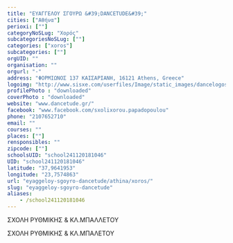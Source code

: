 ```yaml
---
title: "ΕΥΑΓΓΕΛΟΥ ΣΓΟΥΡΩ &#39;DANCETUDE&#39;"
cities: ["Αθήνα"]
perioxi: [""]
categoryNoSLug: "Χορός"
subcategoriesNoSLug: [""]
categories: ["xoros"]
subcategories: [""]
orgUID: ""
organisation: ""
orgurl: "-"
address: "ΦΟΡΜΙΩΝΟΣ 137 ΚΑΙΣΑΡΙΑΝΗ, 16121 Athens, Greece"
logoimg: "http://www.sisxe.com/userfiles/Image/static_images/dancelogos/tania_rosopoulou.jpg"
profilePhoto : "downloaded"
coverPhoto : "downloaded"
website: "www.dancetude.gr/"
facebook: "www.facebook.com/sxolixorou.papadopoulou"
phone: "2107652710"
email: ""
courses: ""
places: [""]
rensponsibles: ""
zipcode: [""]
schoolsUID: "school241120181046"
UID: "school241120181046"
latitude: "37,9641953"
longitude: "23,7574863"
url: "eyaggeloy-sgoyro-dancetude/athina/xoros/"
slug: "eyaggeloy-sgoyro-dancetude"
aliases:
    - /school241120181046
---
```



ΣΧΟΛΗ ΡΥΘΜΙΚΗΣ &amp; ΚΛ.ΜΠΑΛΛΕΤΟΥ

ΣΧΟΛΗ ΡΥΘΜΙΚΗΣ &amp; ΚΛ.ΜΠΑΛΕΤΟΥ